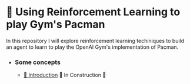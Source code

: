 # :rocket: Using Reinforcement Learning to play Gym's Pacman

In this repository I will explore reinforcement learning techiniques to build an agent to learn to play the OpenAI Gym's implementation of Pacman.

- ### Some concepts
  - [📑 Introduction]() 🚧 In Construction 🚧
 

